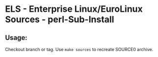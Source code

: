 # ELS - Enterprise Linux/EuroLinux Sources - perl-Sub-Install
 
## Usage:
  Checkout branch or tag. Use `make sources` to recreate  SOURCE0 archive.
